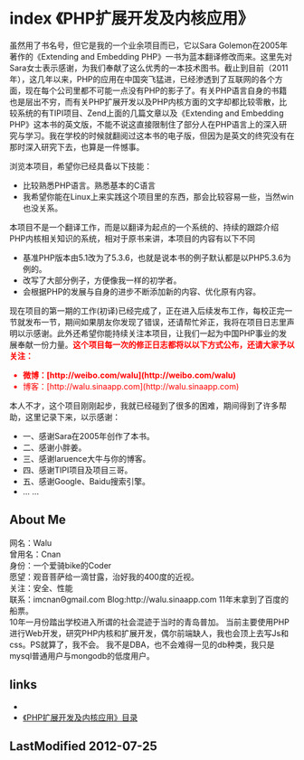 # index 《PHP扩展开发及内核应用》 



虽然用了书名号，但它是我的一个业余项目而已，它以Sara Golemon在2005年著作的《Extending and Embedding PHP》一书为蓝本翻译修改而来。这里先对Sara女士表示感谢，为我们奉献了这么优秀的一本技术图书。截止到目前（2011年），这几年以来，PHP的应用在中国突飞猛进，已经渗透到了互联网的各个方面，现在每个公司里都不可能一点没有PHP的影子了。有关PHP语言自身的书籍也是层出不穷，而有关PHP扩展开发以及PHP内核方面的文字却都比较零散，比较系统的有TIPI项目、Zend上面的几篇文章以及《Extending and Embedding PHP》这本书的英文版，不能不说这直接限制住了部分人在PHP语言上的深入研究与学习。我在学校的时候就翻阅过这本书的电子版，但因为是英文的终究没有在那时深入研究下去，也算是一件憾事。

浏览本项目，希望你已经具备以下技能：
	<ul>
    <li>比较熟悉PHP语言。熟悉基本的C语言</li>
    <li>我希望你能在Linux上来实践这个项目里的东西，那会比较容易一些，当然win也没关系。</li>
	</ul>
本项目不是一个翻译工作，而是以翻译为起点的一个系统的、持续的跟踪介绍PHP内核相关知识的系统，相对于原书来讲，本项目的内容有以下不同
    <ul>
    <li>基准PHP版本由5.1改为了5.3.6，也就是说本书的例子默认都是以PHP5.3.6为例的。</li>
    <li>改写了大部分例子，方便像我一样的初学者。</li>
    <li>会根据PHP的发展与自身的进步不断添加新的内容、优化原有内容。</li>
	</ul>
现在项目的第一期的工作(初译)已经完成了，正在进入后续发布工作，每校正完一节就发布一节，期间如果朋友你发现了错误，还请帮忙斧正，我将在项目日志里声明以示感谢。此外还希望你能持续关注本项目，让我们一起为中国PHP事业的发展奉献一份力量。<span style="color:red;font-weight:bold;">这个项目每一次的修正日志都将以以下方式公布，还请大家予以关注：</span>
   <ul style="color:red;">
    <li> <b>微博：[http://weibo.com/walu](http://weibo.com/walu)</b></li>
    <li>博客：[http://walu.sinaapp.com](http://walu.sinaapp.com)</li>
	</ul>
本人不才，这个项目刚刚起步，我就已经碰到了很多的困难，期间得到了许多帮助，这里记录下来，以示感谢：
    <ul>
    <li>一、感谢Sara在2005年创作了本书。</li>
   <li> 二、感谢小胖姜。</li>
    <li>三、感谢laruence大牛与你的博客。</li>
    <li>四、感谢TIPI项目及项目三哥。</li>
    <li>五、感谢Google、Baidu搜索引擎。</li>
    <li>... ...
	</ul>

<h2>About Me</h2>
网名：Walu<br /> 
曾用名：Cnan<br /> 
身份：一个爱骑bike的Coder<br /> 
愿望：观音菩萨给一滴甘露，治好我的400度的近视。<br /> 
关注：安全、性能<br /> 
联系：imcnanΘgmail.com
Blog:http://walu.sinaapp.com
11年末拿到了百度的船票。<br />
10年一月份踏出学校进入所谓的社会混迹于当时的青岛普加。 
当前主要使用PHP进行Web开发，研究PHP内核和扩展开发，偶尔前端缺人，我也会顶上去写Js和css。PS就算了，我不会。 
我不是DBA，也不会难得一见的db种类，我只是mysql普通用户与mongodb的低度用户。 


## links
   * []()
   * [《PHP扩展开发及内核应用》目录](<chpreface.md>)

## LastModified 2012-07-25
